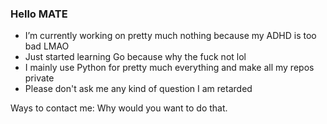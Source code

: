 ### Hello MATE


- I’m currently working on pretty much nothing because my ADHD is too bad LMAO
- Just started learning Go because why the fuck not lol
- I mainly use Python for pretty much everything and make all my repos private 
- Please don't ask me any kind of question I am retarded 


Ways to contact me:
Why would you want to do that.

